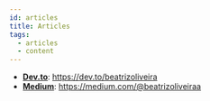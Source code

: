 ```yaml
---
id: articles
title: Articles
tags:
  - articles
  - content
---
```


- [**Dev.to**](https://dev.to/beatrizoliveira): https://dev.to/beatrizoliveira
- [**Medium**](https://medium.com/@beatrizoliveiraa): https://medium.com/@beatrizoliveiraa
